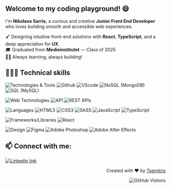 <!--
[![Typing SVG](https://readme-typing-svg.demolab.com?font=Segoe+UI+medium&pause=29&color=007EC6&vCenter=true&width=435&height=25&lines=Welcome;V%C3%A4lkommen;Velkommen;Tervetuloa;Welkom;%CE%9A%CE%B1%CE%BB%CF%8E%CF%82+%CE%AE%CF%81%CE%B8%CE%B1%CF%84%CE%B5;Dobrodo%C5%A1li;Witamy;%D0%94%D0%BE%D0%B1%D1%80%D0%B5%D0%B4%D0%BE%D1%98%D0%B4%D0%B5%D0%BD;Benvenuta;Velkominn;Bine+ati+venit;%E6%AC%A2%E8%BF%8E;%D9%85%D8%B1%D8%AD%D8%A8%D8%A7%D9%8B;%ED%99%98%EC%98%81)](https://git.io/typing-svg) <img align="right" alt="GitHub" src="https://img.shields.io/badge/dynamic/json?style=for-the-badge&logo=github&label=Followers&query=%24.data.totalSubs&url=https%3A%2F%2Fapi.spencerwoo.com%2Fsubstats%2F%3Fsource%3Dgithub%26queryKey%3Dtsemitris&longCache=true"/>
-->
<!--
[![GitHub followers](https://img.shields.io/github/followers/tsemitris.svg?style=for-the-badge&logo=github&logoColor=white&label=Followers)](https://github.com/tsemitris?tab=followers)
-->

<!-- Header text -->
##  Welcome to my coding playground! 😄
I'm **Nikolaos Sarris**, a curious and creative **Junior Front End Developer** <br />
who loves building smooth and accessible web experiences.

🖌  Designing intuitive front-end solutions with **React**, **TypeScript**, and a deep appreciation for **UX**.<br />
🎓 Graduated from **Medieinstitutet** — Class of 2025 <br />
👨‍🏫 Always learning, always building!



## 👨🏻‍💻 Technical skills 


![Technologies & Tools](https://img.shields.io/badge/technologies%20&%20tools-grey.svg?style=for-the-badge&logoColor=white)
![Github](https://img.shields.io/badge/GitHub-100000?style=for-the-badge&logo=github&logoColor=white&color=black)
![VScode](https://img.shields.io/badge/VSCode-0078D4?style=for-the-badge&logo=visual%20studio%20code&logoColor=white&color=black)
![NoSQL (MongoDB)](https://img.shields.io/badge/MongoDB-0078D4?style=for-the-badge&logo=mongodb&logoColor=white&color=black)
![SQL (MySQL)](https://img.shields.io/badge/MySQL-0078D4?style=for-the-badge&logo=mysql&logoColor=white&color=black)

![Web Technologies](https://img.shields.io/badge/web%20technologies-grey.svg?style=for-the-badge&logoColor=white)
![API](https://img.shields.io/badge/API-0078D4?style=for-the-badge&logo=visual%20studio%20code&logoColor=white&color=black)
![REST APIs](https://img.shields.io/badge/REST%20APIs-0078D4?style=for-the-badge&logo=visual%20studio%20code&logoColor=white&color=black)





![Languages](https://img.shields.io/badge/Languages-grey.svg?style=for-the-badge&logoColor=white)
![HTML5](https://img.shields.io/badge/HTML5-E34F26?style=for-the-badge&logo=html5&logoColor=white&color=DB5F45)
![CSS3](https://img.shields.io/badge/CSS3-1572B6?style=for-the-badge&logo=css3&logoColor=white&color=DB5F45)
![SASS](https://img.shields.io/badge/Sass-CC6699?style=for-the-badge&logo=sass&logoColor=white&color=DB5F45)
![JavaScript](https://img.shields.io/badge/JavaScript-323330?style=for-the-badge&logo=javascript&logoColor=white&color=DB5F45)
![TypeScript](https://img.shields.io/badge/TypeScript-007ACC?style=for-the-badge&logo=typescript&logoColor=white&color=DB5F45)

![Frameworks/Libraries](https://img.shields.io/badge/Frameworks%20/%20Libraries-grey.svg?style=for-the-badge&logoColor=white)
![React](https://img.shields.io/badge/React-20232A?style=for-the-badge&logo=react&logoColor=white&color=DB5F45)

![Design](https://img.shields.io/badge/Design-grey.svg?style=for-the-badge&logoColor=white)
![Figma](https://img.shields.io/badge/Figma-F24E1E?style=for-the-badge&logo=figma&logoColor=white&color=black)
![Adobe Photoshop](https://img.shields.io/badge/Adobe%20Photoshop-31A8FF?style=for-the-badge&logo=adobe%20photoshop&logoColor=white&color=black)
![Adobe After Effects](https://img.shields.io/badge/Adobe%20after%20affects-CF96FD?style=for-the-badge&logo=Adobe%20after%20effects&logoColor=white&color=black)



<!--
## 🌱 Currently learning

![Languages](https://img.shields.io/badge/Languages-grey.svg?style=for-the-badge&logoColor=white)
![React](https://img.shields.io/badge/React-20232A?style=for-the-badge&logo=react&logoColor=white&color=DB5F45)
-->


## 📫 Connect with me:
[![Linkedin link](https://img.shields.io/badge/LinkedIn-0077B5?style=for-the-badge&logo=linkedin&logoColor=white)](https://www.linkedin.com/in/nikolaos-sarris/)

<p align="right">
  Created with ❤️ by <a href="https://github.com/tsemitris">Tsemitris</a>
</p>
<p align="right">
  <img src="https://komarev.com/ghpvc/?username=tsemitris&style=for-the-badge&logo=github&logoColor=white&label=Visitors" alt="GitHub Visitors">
</p>
